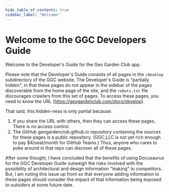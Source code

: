 ```yaml
---
hide_table_of_contents: true
sidebar_label: "Welcome"
---
```


# Welcome to the GGC Developers Guide

Welcome to the Developer's Guide for the Geo Garden Club app.

Please note that the Developer's Guide consists of all pages in the `/develop` subdirectory of the GGC website.  The Developer's Guide is "partially hidden", in that these pages do not appear in the sidebar of the pages discoverable from the home page of the site, and the `robots.txt` file discourages crawlers from this set of pages. To access these pages, you need to know the URL (https://geogardenclub.com/docs/develop).  

That said, this hidden-ness is only partial because:

1. If you share the URL with others, then they can access these pages. There is no access control. 
2. The GitHub geogardenclub.github.io repository containing the sources for these pages is a public repository. (GGC,LLC is not yet rich enough to pay $4/seat/month for GitHub Teams.) Thus, anyone who cares to poke around in that repo can discover all of these pages. 

After some thought, I have concluded that the benefits of using Docusaurus for the GGC Developer Guide outweigh the risks involved with the possibility of architectural and design information "leaking" to competitors.  But, I am noting this issue up front so that everyone adding information to these pages should consider the impact of that information being exposed to outsiders at some future date. 
